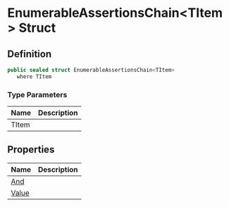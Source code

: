 # EnumerableAssertionsChain&lt;TItem&gt; Struct
## Definition

```c#
public sealed struct EnumerableAssertionsChain<TItem>
   where TItem
```

### Type Parameters

| Name | Description |
| ---- | ----------- |
| TItem |  |

## Properties

| Name | Description |
| ---- | ----------- |
| [And](MrKWatkins.Assertions.EnumerableAssertionsChain-1.And.md) |  |
| [Value](MrKWatkins.Assertions.EnumerableAssertionsChain-1.Value.md) |  |

